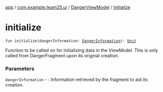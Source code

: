 [app](../../index.md) / [com.example.team25.ui](../index.md) / [DangerViewModel](index.md) / [initialize](./initialize.md)

# initialize

`fun initialize(dangerInformation: `[`DangerInformation`](../../com.example.team25.utils/-danger-information/index.md)`): `[`Unit`](https://kotlinlang.org/api/latest/jvm/stdlib/kotlin/-unit/index.html)

Function to be called on for initializing data in the ViewModel. This is only called from
DangerFragment upon its original creation.

### Parameters

`dangerInformation` - : Information retrieved by the fragment to aid its creation.